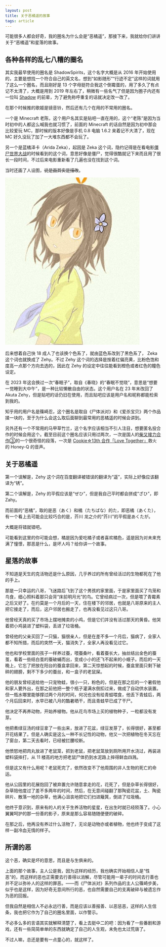 ```yaml
---
layout: post
title: 关于恶橘遥的故事
tags: article
---
```


可能很多人都会好奇，我的圈名为什么会是“恶橘遥”，那接下来，我就给你们讲讲关于“恶橘遥”和星落的故事。

## 各种各样的乱七八糟的圈名

其实我最早使用的圈名是 ShadowSpirits，这个名字大概是从 2016 年开始使用的，主要是想找一个符合自己的英文名，想到“如影随形”“行迹不定”这样的词就用了这么一个圈名，而且刚好是 13 个字母挺符合我这个倒霉蛋的，用了多久了有点记不太清了，大概是用到 2019 年左右了，稍微有一些名气了但是因为圈子内还有一位叫 [Shadow](https://space.bilibili.com/4864050) 的前辈，为了避免称呼重复的话就决定改一改了。

在那个时候推的歌姬是镜音铃，然后还有几个在用的不常用的圈名。

一个是 Minecraft 老陈，这个用户名其实是贴吧一直在用的，这个“老陈”是因为当时初中的人都这么喊我也就习惯了，前面的 Minecraft 的话自然是因为初中那会比较爱玩 MC，那时候的版本好像是手机 0.8 电脑 1.6.2 来着记不大清了，现在 MC 好久没玩了加了一大堆东西都不会玩了。

另一个是蓝橘泽卡（Arida Zeka），起因是 Zeka 这个词，隐约记得是在看电影[僵尸世界大战](https://baike.baidu.com/item/僵尸世界大战/68485)的时候看到的这个词，意思好像是僵尸，觉得很酷就记下来而且用了很长一段时间，不过后来电影重新看了几遍也没在找到这个词。

当时还画了人设图，<del>说是画其实是描改</del>。

![人设图](/assests/images/zeka.jpg)

后来想着自己快 18 成人了也该换个色系了，就由蓝色系改到了黑色系了， Zeka 这个词也就换成了 Zehy。不过 Zehy 这个词的选择是按着红偏亮黄，比粉色饱和度高一点那个方向去选的，因此在 Zehy 的设定中往往能看到橙色或者红色的瞳色设定。

在 2023 年这会换过一次“春眠子”，取自《春晓》的“春眠不觉晓”，意思是“想要一觉睡到大中午”，是一种比较懒散自由的状态。这个用户名在 23 年末改回了 Akuta Zehy，但是贴吧的话仍旧在使用，而且贴吧应该是用户名和昵称都能检索到我的。

知乎用的用户名是篠崎忍，这个圈名是取自《尸体派对》和《爱杀宝贝》两个作品揉一块的，至于为什么会这么取后面聊到最常用的恶橘遥的时候会讲到。

另外还有一个不常用的马甲草竹兰，这个名字应该相当不引人注目，想要匿名投合作的时候会用这个。截至目前这个圈名应该只用过两次，一次是国人的[柴又接力合作③](https://www.bilibili.com/video/BV1Kq4y1H7H2)的一个很奇怪的段落，一次是 [Cookie☆13th 合作「Love Together」](https://www.bilibili.com/video/BV19u411E76E)救火的 Honey-Q 的音声。

## 关于恶橘遥

第一个误解是，Zehy 这个词在百度翻译被错误的翻译为“遥”，实际上好像应该翻译为“锈”。

第二个误解是，Zehy 的平假应该是“ぜひ”，但是我自己平时都会拼成“ざひ”，即 Zahy。

而前面的“恶橘”，取的是恶（あく）和橘（たちばな）的た，即恶橘（あくた），有一个看上去可能会比较巧合的是，芥川 龙之介的“芥川”的平假是あくたが。

大概是将错就错吧。

可能看到这里的你可能会想，橘是因为爱吃橘子或者喜欢橘色，遥是因为对未来充满了憧憬，那恶是什么，是坏人吗？给你讲一个故事。

## 星落的故事

不知道是天生的克活物还是什么原因，几乎养过的所有曾经活过的生物都死在了他的手上。

那是一只幸运的八哥，飞迷路后飞到了这个男孩的家里面，于是家里面买了鸟笼和鸟食，细心照料着那只会背“床前明月光”的鸟。它曾经病过一次，但是喂了青霉素之后又好了。在约莫是一个月后的一天，住在楼下的邻居，也就是八哥原来的主人把它接走了，而后，这户邻居也搬走了，也再没看见过这只八哥。

他曾经天真的买了市场上摆地摊卖的小鸡，但是它们并没有活过那天的黄昏。他哭着把小鸡装进了塑料袋，丢进了垃圾桶。

曾经他的父亲买回了一只猫，猫很亲人，但是在差不多一个月后，猫病了，全家人都不知所措，而后的突然一天，猫消失了，全家人再没看见过它。

他也和学校里面的孩子一样养过蚕，喂蚕桑叶，看着蚕长大，抽丝结出金色的蚕茧，看着一些结白茧的蚕破蛹而出，变成小小的还飞不起来的小蛾子。而后的一天晚上，它忘了把放在阳台的蚕盒拿回来，第二天惊想起的时候，蚕盒里面只剩下破碎的翅膀，剩不下多少的蚕丝，和一盒子的老鼠屎。

他的朋友曾经送给他一只宠物蛙，很小一只，粉色的，但是在那之后的一个暑假他和家人要外出，在那之前他把一整个瓶子灌满水倒扣过来，做成了自动供水装置。但一瓶水哪里能够撑过两个月的时间，何况也没有给青蛙喂食，他丢下青蛙后，两个月后回来时，水早已被八月的酷暑晒干，而且青蛙早已成了干尸。

他决定不再养动物，开始养植物。他从花鸟市场上买的植物种子，一粒都没有发芽。

他把煮绿豆汤的绿豆拿了一些出来，放进了花盆，绿豆发芽了，长得很好，甚至都开花结果了。但是人确实是这么一种不长记性的动物，他又一次把植物在冬天忘在了窗台，第二天去看时，已经被拦腰咬断。

他愤怒地把肉丸放进了老鼠笼，抓到老鼠，把老鼠笼放到厕所用开水浇过，再装进塑料袋摔打，从 11 楼高的地方把老鼠尸体扔到水泥路上摔得鲜血四溅。

但是这又有什么用呢？老鼠死完了，依然改变不了他周围的非人生物的死亡的命运。

他从公园里的花展抱回了被弃置允许随意拿走的花，花死了，但是杂草长得很好，杂草陪他度过了差不多两年的时间，然后，在无意间碰翻了那陶瓷花盆，土、陶瓷碎片、散落一地的杂草，他满心沮丧地把它们扫进簸箕，倒进了垃圾桶。

他终于意识到，原来有的人的关于生养活物的星星，在出生时就已经陨落了。小心翼翼呵护的那一份善的影子，原来是那么容易随随便便的破碎。

在那之后，他再没有养过什么活物了，无论是动物亦或者植物，他也终于变成了这样一副冷血无情的样子。

## 所谓的恶

这个恶，确实是坏的意思，而且是与生俱来的。

上面的那个故事，主人公是我，因为这样的经历，我也确实开始相信人是“性恶”的，而这样的恶也正需要去行善得以消解，尽管可能用一辈子的时间去行善也并不足以弥补人的这样的罪恶。——而《尸体派对》系列作品的主人公篠崎步美，似乎也是这样，因为好奇无意间所行的恶，也自然需要自己的支离破碎与被遗忘作为恶的回报。

但我自然是相信人不必永远行善，而是应该以善报善、以恶惩恶，这样的人生信条，我也把它作为了自己的圈名里面，以作警示。

不必多么多的言语其实就解释清楚了，看上去挺中二的吧：因为看了一些番剧和游戏，还有一些简简单单的东西就确定了自己的人生观，未免也太过荒唐了。

不过人嘛，总还是要有一点童心的，就这样了。
